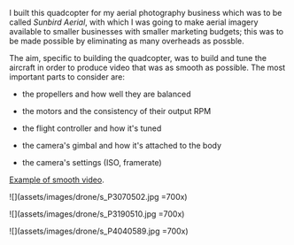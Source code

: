 <!-- A friend of mine was in the process of starting an aerial photography
business and found that there are almost no custom UAV builders that -->

I built this quadcopter for my aerial photography business which was to be
called *Sunbird Aerial*, with which I was going to make aerial imagery
available to smaller businesses with smaller marketing budgets; this was to be
made possible by eliminating as many overheads as possble.

The aim, specific to building the quadcopter, was to build and tune the
aircraft in order to produce video that was as smooth as possible. The most
important parts to consider are:

* the propellers and how well they are balanced

* the motors and the consistency of their output RPM

* the flight controller and how it's tuned

* the camera's gimbal and how it's attached to the body

* the camera's settings (ISO, framerate)

[Example of smooth video](https://gfycat.com/DirtyFabulousHaddock).

![](assets/images/drone/s_P3070502.jpg =700x)

![](assets/images/drone/s_P3190510.jpg =700x)

![](assets/images/drone/s_P4040589.jpg =700x)

